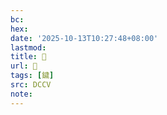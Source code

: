 ```yaml
---
bc:
hex:
date: '2025-10-13T10:27:48+08:00'
lastmod:
title: 􅃾
url: 􅃾
tags: [鐬]
src: DCCV
note:
---
```

